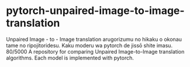 # pytorch-unpaired-image-to-image-translation
 Unpaired Image - to - Image translation arugorizumu no hikaku o okonau tame no ripojitoridesu. Kaku moderu wa pytorch de jissō shite imasu. 80/5000 A repository for comparing Unpaired Image-to-Image translation algorithms. Each model is implemented with pytorch.
